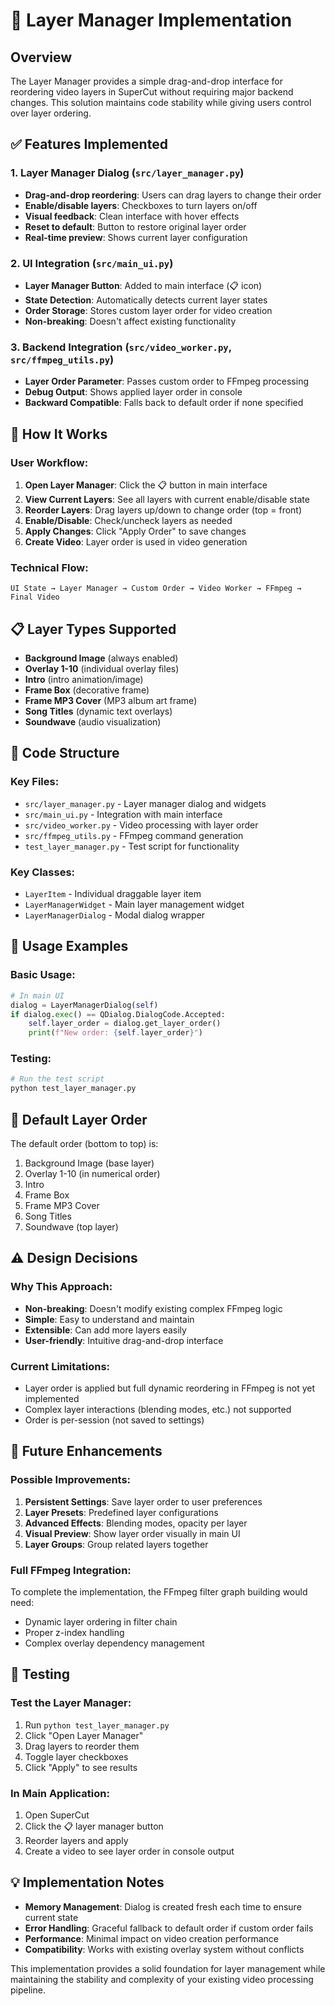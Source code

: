# 🎨 Layer Manager Implementation

## Overview

The Layer Manager provides a simple drag-and-drop interface for reordering video layers in SuperCut without requiring major backend changes. This solution maintains code stability while giving users control over layer ordering.

## ✅ Features Implemented

### 1. **Layer Manager Dialog** (`src/layer_manager.py`)
- **Drag-and-drop reordering**: Users can drag layers to change their order
- **Enable/disable layers**: Checkboxes to turn layers on/off
- **Visual feedback**: Clean interface with hover effects
- **Reset to default**: Button to restore original layer order
- **Real-time preview**: Shows current layer configuration

### 2. **UI Integration** (`src/main_ui.py`)
- **Layer Manager Button**: Added to main interface (📋 icon)
- **State Detection**: Automatically detects current layer states
- **Order Storage**: Stores custom layer order for video creation
- **Non-breaking**: Doesn't affect existing functionality

### 3. **Backend Integration** (`src/video_worker.py`, `src/ffmpeg_utils.py`)
- **Layer Order Parameter**: Passes custom order to FFmpeg processing
- **Debug Output**: Shows applied layer order in console
- **Backward Compatible**: Falls back to default order if none specified

## 🎯 How It Works

### User Workflow:
1. **Open Layer Manager**: Click the 📋 button in main interface
2. **View Current Layers**: See all layers with current enable/disable state
3. **Reorder Layers**: Drag layers up/down to change order (top = front)
4. **Enable/Disable**: Check/uncheck layers as needed
5. **Apply Changes**: Click "Apply Order" to save changes
6. **Create Video**: Layer order is used in video generation

### Technical Flow:
```
UI State → Layer Manager → Custom Order → Video Worker → FFmpeg → Final Video
```

## 📋 Layer Types Supported

- **Background Image** (always enabled)
- **Overlay 1-10** (individual overlay files)
- **Intro** (intro animation/image)
- **Frame Box** (decorative frame)
- **Frame MP3 Cover** (MP3 album art frame)
- **Song Titles** (dynamic text overlays)
- **Soundwave** (audio visualization)

## 🔧 Code Structure

### Key Files:
- `src/layer_manager.py` - Layer manager dialog and widgets
- `src/main_ui.py` - Integration with main interface
- `src/video_worker.py` - Video processing with layer order
- `src/ffmpeg_utils.py` - FFmpeg command generation
- `test_layer_manager.py` - Test script for functionality

### Key Classes:
- `LayerItem` - Individual draggable layer item
- `LayerManagerWidget` - Main layer management widget
- `LayerManagerDialog` - Modal dialog wrapper

## 🚀 Usage Examples

### Basic Usage:
```python
# In main UI
dialog = LayerManagerDialog(self)
if dialog.exec() == QDialog.DialogCode.Accepted:
    self.layer_order = dialog.get_layer_order()
    print(f"New order: {self.layer_order}")
```

### Testing:
```bash
# Run the test script
python test_layer_manager.py
```

## 🎨 Default Layer Order

The default order (bottom to top) is:
1. Background Image (base layer)
2. Overlay 1-10 (in numerical order)
3. Intro
4. Frame Box
5. Frame MP3 Cover
6. Song Titles
7. Soundwave (top layer)

## ⚠️ Design Decisions

### Why This Approach:
- **Non-breaking**: Doesn't modify existing complex FFmpeg logic
- **Simple**: Easy to understand and maintain
- **Extensible**: Can add more layers easily
- **User-friendly**: Intuitive drag-and-drop interface

### Current Limitations:
- Layer order is applied but full dynamic reordering in FFmpeg is not yet implemented
- Complex layer interactions (blending modes, etc.) not supported
- Order is per-session (not saved to settings)

## 🔮 Future Enhancements

### Possible Improvements:
1. **Persistent Settings**: Save layer order to user preferences
2. **Layer Presets**: Predefined layer configurations
3. **Advanced Effects**: Blending modes, opacity per layer
4. **Visual Preview**: Show layer order visually in main UI
5. **Layer Groups**: Group related layers together

### Full FFmpeg Integration:
To complete the implementation, the FFmpeg filter graph building would need:
- Dynamic layer ordering in filter chain
- Proper z-index handling
- Complex overlay dependency management

## 🧪 Testing

### Test the Layer Manager:
1. Run `python test_layer_manager.py`
2. Click "Open Layer Manager"
3. Drag layers to reorder them
4. Toggle layer checkboxes
5. Click "Apply" to see results

### In Main Application:
1. Open SuperCut
2. Click the 📋 layer manager button
3. Reorder layers and apply
4. Create a video to see layer order in console output

## 💡 Implementation Notes

- **Memory Management**: Dialog is created fresh each time to ensure current state
- **Error Handling**: Graceful fallback to default order if custom order fails
- **Performance**: Minimal impact on video creation performance
- **Compatibility**: Works with existing overlay system without conflicts

This implementation provides a solid foundation for layer management while maintaining the stability and complexity of your existing video processing pipeline. 